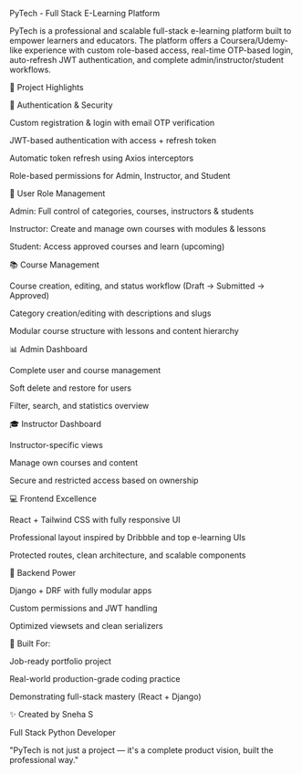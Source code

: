 PyTech - Full Stack E-Learning Platform

PyTech is a professional and scalable full-stack e-learning platform built to empower learners and educators. The platform offers a Coursera/Udemy-like experience with custom role-based access, real-time OTP-based login, auto-refresh JWT authentication, and complete admin/instructor/student workflows.

🚀 Project Highlights

🔐 Authentication & Security

Custom registration & login with email OTP verification

JWT-based authentication with access + refresh token

Automatic token refresh using Axios interceptors

Role-based permissions for Admin, Instructor, and Student

👥 User Role Management

Admin: Full control of categories, courses, instructors & students

Instructor: Create and manage own courses with modules & lessons

Student: Access approved courses and learn (upcoming)

📚 Course Management

Course creation, editing, and status workflow (Draft → Submitted → Approved)

Category creation/editing with descriptions and slugs

Modular course structure with lessons and content hierarchy

📊 Admin Dashboard

Complete user and course management

Soft delete and restore for users

Filter, search, and statistics overview

🎓 Instructor Dashboard

Instructor-specific views

Manage own courses and content

Secure and restricted access based on ownership

💻 Frontend Excellence

React + Tailwind CSS with fully responsive UI

Professional layout inspired by Dribbble and top e-learning UIs

Protected routes, clean architecture, and scalable components

🔧 Backend Power

Django + DRF with fully modular apps

Custom permissions and JWT handling

Optimized viewsets and clean serializers

🧠 Built For:

Job-ready portfolio project

Real-world production-grade coding practice

Demonstrating full-stack mastery (React + Django)

✨ Created by Sneha S

Full Stack Python Developer

"PyTech is not just a project — it's a complete product vision, built the professional way."
